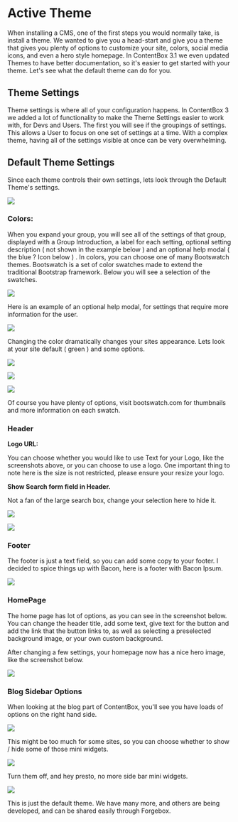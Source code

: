 # Active Theme

When installing a CMS, one of the first steps you would normally take, is install a theme. We wanted to give you a head-start and give you a theme that gives you plenty of options to customize your site, colors, social media icons, and even a hero style homepage. In ContentBox 3.1 we even updated Themes to have better documentation, so it's easier to get started with your theme. Let's see what the default theme can do for you.

## Theme Settings

Theme settings is where all of your configuration happens. In ContentBox 3 we added a lot of functionality to make the Theme Settings easier to work with, for Devs and Users. The first you will see if the groupings of settings. This allows a User to focus on one set of settings at a time. With a complex theme, having all of the settings visible at once can be very overwhelming.

## Default Theme Settings

Since each theme controls their own settings, lets look through the Default Theme's settings.

![](../../../.gitbook/assets/cb3\_theme.JPG)

### Colors:

When you expand your group, you will see all of the settings of that group, displayed with a Group Introduction, a label for each setting, optional setting description ( not shown in the example below ) and an optional help modal ( the blue ? Icon below ) . In colors, you can choose one of many Bootswatch themes. Bootswatch is a set of color swatches made to extend the traditional Bootstrap framework. Below you will see a selection of the swatches.

![](../../../.gitbook/assets/cb\_theme\_colors.JPG)

Here is an example of an optional help modal, for settings that require more information for the user.

![](../../../.gitbook/assets/cb\_theme\_help\_modal.JPG)

Changing the color dramatically changes your sites appearance. Lets look at your site default ( green ) and some options.

![](../../../.gitbook/assets/cb\_theme\_green.JPG)

![](../../../.gitbook/assets/cb\_theme\_cyborg.JPG)

![](../../../.gitbook/assets/cb\_theme\_superhero.JPG)

Of course you have plenty of options, visit bootswatch.com for thumbnails and more information on each swatch.

### Header

**Logo URL:**

You can choose whether you would like to use Text for your Logo, like the screenshots above, or you can choose to use a logo. One important thing to note here is the size is not restricted, please ensure your resize your logo.

**Show Search form field in Header.**

Not a fan of the large search box, change your selection here to hide it.

![](../../../.gitbook/assets/cb\_theme\_header.JPG)

![](../../../.gitbook/assets/cb\_theme\_header\_changed.JPG)

### Footer

The footer is just a text field, so you can add some copy to your footer. I decided to spice things up with Bacon, here is a footer with Bacon Ipsum.

![](../../../.gitbook/assets/cb\_theme\_footer.JPG)

### HomePage

The home page has lot of options, as you can see in the screenshot below. You can change the header title, add some text, give text for the button and add the link that the button links to, as well as selecting a preselected background image, or your own custom background.

After changing a few settings, your homepage now has a nice hero image, like the screenshot below.

![](../../../.gitbook/assets/cb\_theme\_homepage.JPG)

### Blog Sidebar Options

When looking at the blog part of ContentBox, you'll see you have loads of options on the right hand side.

![](../../../.gitbook/assets/cb\_theme\_blogsidebar\_on.JPG)

This might be too much for some sites, so you can choose whether to show / hide some of those mini widgets.

![](../../../.gitbook/assets/cb\_theme\_blogsidebar.JPG)

Turn them off, and hey presto, no more side bar mini widgets.

![](../../../.gitbook/assets/cb\_theme\_blogsidebar\_off.JPG)

This is just the default theme. We have many more, and others are being developed, and can be shared easily through Forgebox.
